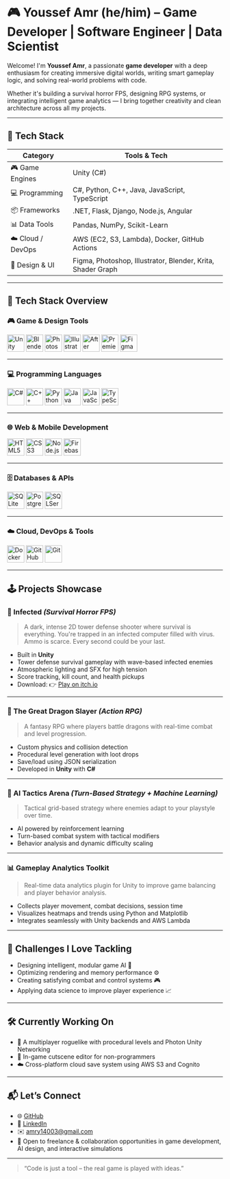 # 🎮 Youssef Amr (he/him) – Game Developer | Software Engineer | Data Scientist

Welcome! I'm **Youssef Amr**, a passionate **game developer** with a deep enthusiasm for creating immersive digital worlds, writing smart gameplay logic, and solving real-world problems with code.

Whether it's building a survival horror FPS, designing RPG systems, or integrating intelligent game analytics — I bring together creativity and clean architecture across all my projects.

---

## 🧰 Tech Stack

| Category            | Tools & Tech                                           |
|---------------------|--------------------------------------------------------|
| 🎮 Game Engines      | Unity (C#)            |
| 💻 Programming       | C#, Python, C++, Java, JavaScript, TypeScript          |
| 📦 Frameworks        | .NET, Flask, Django, Node.js, Angular                  |
| 📊 Data Tools        | Pandas, NumPy, Scikit-Learn                            |
| ☁️ Cloud / DevOps    | AWS (EC2, S3, Lambda), Docker, GitHub Actions          |
| 🎨 Design & UI       | Figma, Photoshop, Illustrator, Blender, Krita, Shader Graph |

---

## 🚀 Tech Stack Overview

### 🎮 Game & Design Tools
<p align="left">
  <img src="https://cdn.jsdelivr.net/gh/devicons/devicon/icons/unity/unity-original.svg" width="40" alt="Unity" />
  <img src="https://cdn.jsdelivr.net/gh/devicons/devicon/icons/blender/blender-original.svg" width="40" alt="Blender" />
  <img src="https://cdn.jsdelivr.net/gh/devicons/devicon/icons/photoshop/photoshop-plain.svg" width="40" alt="Photoshop" />
  <img src="https://cdn.jsdelivr.net/gh/devicons/devicon/icons/illustrator/illustrator-plain.svg" width="40" alt="Illustrator" />
  <img src="https://cdn.jsdelivr.net/gh/devicons/devicon/icons/aftereffects/aftereffects-plain.svg" width="40" alt="After Effects" />
  <img src="https://cdn.jsdelivr.net/gh/devicons/devicon/icons/premierepro/premierepro-plain.svg" width="40" alt="Premiere Pro" />
  <img src="https://cdn.jsdelivr.net/gh/devicons/devicon/icons/figma/figma-original.svg" width="40" alt="Figma" />
</p>

---

### 💻 Programming Languages
<p align="left">
  <img src="https://cdn.jsdelivr.net/gh/devicons/devicon/icons/csharp/csharp-original.svg" width="40" alt="C#" />
  <img src="https://cdn.jsdelivr.net/gh/devicons/devicon/icons/cplusplus/cplusplus-original.svg" width="40" alt="C++" />
  <img src="https://cdn.jsdelivr.net/gh/devicons/devicon/icons/python/python-original.svg" width="40" alt="Python" />
  <img src="https://cdn.jsdelivr.net/gh/devicons/devicon/icons/java/java-original.svg" width="40" alt="Java" />
  <img src="https://cdn.jsdelivr.net/gh/devicons/devicon/icons/javascript/javascript-original.svg" width="40" alt="JavaScript" />
  <img src="https://cdn.jsdelivr.net/gh/devicons/devicon/icons/typescript/typescript-original.svg" width="40" alt="TypeScript" />
</p>

---

### 🌐 Web & Mobile Development
<p align="left">
  <img src="https://cdn.jsdelivr.net/gh/devicons/devicon/icons/html5/html5-original.svg" width="40" alt="HTML5" />
  <img src="https://cdn.jsdelivr.net/gh/devicons/devicon/icons/css3/css3-original.svg" width="40" alt="CSS3" />
  <img src="https://cdn.jsdelivr.net/gh/devicons/devicon/icons/nodejs/nodejs-original.svg" width="40" alt="Node.js" />
  <img src="https://cdn.jsdelivr.net/gh/devicons/devicon/icons/firebase/firebase-plain.svg" width="40" alt="Firebase" />
</p>

---

### 🗄️ Databases & APIs
<p align="left">
  <img src="https://cdn.jsdelivr.net/gh/devicons/devicon/icons/sqlite/sqlite-original.svg" width="40" alt="SQLite" />
  <img src="https://cdn.jsdelivr.net/gh/devicons/devicon/icons/postgresql/postgresql-original.svg" width="40" alt="PostgreSQL" />
  <img src="https://cdn.jsdelivr.net/gh/devicons/devicon/icons/microsoftsqlserver/microsoftsqlserver-original.svg" width="40" alt="SQLServer" />
</p>

---

### ☁️ Cloud, DevOps & Tools
<p align="left">
  <img src="https://cdn.jsdelivr.net/gh/devicons/devicon/icons/docker/docker-original.svg" width="40" alt="Docker" />
  <img src="https://cdn.jsdelivr.net/gh/devicons/devicon/icons/github/github-original.svg" width="40" alt="GitHub" />
  <img src="https://cdn.jsdelivr.net/gh/devicons/devicon/icons/git/git-original.svg" width="40" alt="Git" />
</p>

---

## 🕹️ Projects Showcase

### 🧟 Infected *(Survival Horror FPS)*
> A dark, intense 2D tower defense shooter where survival is everything. You're trapped in an infected computer filled with virus. Ammo is scarce. Every second could be your last.

- Built in **Unity**
- Tower defense survival gameplay with wave-based infected enemies
- Atmospheric lighting and SFX for high tension
- Score tracking, kill count, and health pickups  
- Download: 👉 [Play on itch.io](https://orpita-studios.itch.io/infected)

---

### 🐉 The Great Dragon Slayer *(Action RPG)*
> A fantasy RPG where players battle dragons with real-time combat and level progression.

- Custom physics and collision detection  
- Procedural level generation with loot drops  
- Save/load using JSON serialization  
- Developed in **Unity** with **C#**

---

### 🧠 AI Tactics Arena *(Turn-Based Strategy + Machine Learning)*
> Tactical grid-based strategy where enemies adapt to your playstyle over time.

- AI powered by reinforcement learning  
- Turn-based combat system with tactical modifiers  
- Behavior analysis and dynamic difficulty scaling  

---

### 📊 Gameplay Analytics Toolkit
> Real-time data analytics plugin for Unity to improve game balancing and player behavior analysis.

- Collects player movement, combat decisions, session time  
- Visualizes heatmaps and trends using Python and Matplotlib  
- Integrates seamlessly with Unity backends and AWS Lambda  

---

## 🧗 Challenges I Love Tackling

- Designing intelligent, modular game AI 👾  
- Optimizing rendering and memory performance ⚙️  
- Creating satisfying combat and control systems 🎮  
- Applying data science to improve player experience 📈  

---

## 🛠 Currently Working On

- 🔄 A multiplayer roguelike with procedural levels and Photon Unity Networking  
- 🎨 In-game cutscene editor for non-programmers  
- ☁️ Cross-platform cloud save system using AWS S3 and Cognito  

---

## 📬 Let’s Connect

- 🌐 [GitHub](https://github.com/Quantum-Youssef-Amr)  
- 🧠 [LinkedIn](https://www.linkedin.com/in/youssef-amr-2ba9962b5/)  
- ✉️ amry14003@gmail.com  
- 💬 Open to freelance & collaboration opportunities in game development, AI design, and interactive simulations  

---

> “Code is just a tool – the real game is played with ideas.”
